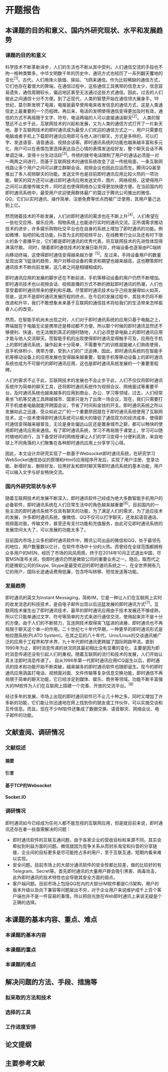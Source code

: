# 开题报告

## 本课题的目的和意义、国内外研究现状、水平和发展趋势

### 课题的目的和意义

科学技术不断革新进步，人们的生活也不断从其中受利。人们通信交流的手段也不拘一格种类繁多。中华文明数千年的历史中，通讯方式也经历了一系列翻天覆地的变化<sup>[1]</sup>。古代，人们用烽火狼烟、驿站、飞鸽来通信。作为比较稀缺的通信方式，它们也存在着很大的弊端，在通信过程中，这些通信工具携带的信息太少，信息容易遗失，通信周期较长，偏远地区甚至无法通过这些方式通信。因此，过去的人们彼此之间通信十分不方便。到了近现代，人类的智慧开始在通信领大展身手。19世纪，莫尔斯发明了电报，电报是最早使用电来收发信息的通信方式，这是人类通信史上最重要的一个历程碑。再后来，电话的发明使得通信变得更加及时有效，通信的方式不再局限于文字、符号，电话两端的人可以直接通话聊天<sup>[2]</sup>。
人类的智慧远不止步于此，互联网技术的兴起和发展，又为人类的通信方式打开了一片新天地。基于互联网技术的即时通讯成为最受人们欢迎的通信方式之一，用户只需要在电脑或者手机上下载即时通讯应用即可与他人进行聊天，方式是多样的，可以打字、发送语音、语音通话、视频会话等。即时通讯系统的功能也越来越丰富和多元化，用户可以在表情包里选择表达自己心情的表情发送给好友，整个聊天会话不再单调乏味，变得十分生动活跃<sup>[3]</sup>。传统的拨号电话限制了用户的通话必须是一对一两两之间进行，而基于互联网技术的通信系统改变了这一传统局面，一条互联网线路让多个用户之间可以建立群聊会话，视频会议也因此应运而生。腾讯QQ甚至推出了多人视频聊天的功能。发送文件也是目前即时通讯应用比较火热的一项功能，聊天的双方还可以通过即时通讯应用发送文件、图片、网络视频，这使得用户之间可以直接传输文件，同时这也使得网络办公变得更加快捷方便。在当前国内的即时通讯系统中，最受用户欢迎使用群体最广的莫过于腾讯公司推出的微信、QQ，它们以实时通讯、操作简单、注册免费等优点而被广泛使用，其用户量己达到上亿。

然而随着技术的不断发展，人们对即时通讯的需求也在不断上升<sup>[4]</sup>，人们希望在一些社交应用、娱乐应用、购物系统上也能进行实时的通讯交流。正所谓需求推动技术的进步，许多娱乐购物社交平台也在自身的系统上增加了即时通讯的功能。例如微博、贴吧的私信功能，抖音为主的短视频平台，在线教育行业以及还有时下很火的各个直播平台，它们都是即时通讯的优秀代表，将互联网技术的先进性体现得淋漓尽致。
同时，随着即时通信技术的发展日新月异，终端设备也逐渐由PC端转向移动终端，这使得即时通信变得越来越方便<sup>［5]</sup>。反过来，手持设备用户的数量呈现出突飞猛涨的趋势，用户对移动设备的需求和期望也越来越高，这也鞭策即时通讯技术不断向前发展，这几者之间是相辅相成的。

即时通讯应用的发展的脚步还在不断前进，手机等移动设备的用户仍然不断增加。即时通讯技术也以视频会话、视频直播的方式不断的掀起即时通讯的热潮，人们也享受着即时通讯带来的便利和乐趣。尽管即时通讯技术似乎己经发展得如火如茶，但是，这并不是即时通讯发展历程的终点，在今后的发展过程中，其技术仍将不断改进和升华，我们不敢想象未来基于互联网的通信技术将给我们的生活带来怎样振奋人心的改变。

然而，在智能手机尚未出现之时，人们对于即时通讯系统的应用只基于电脑之上，弊端就在于电脑无论是携带还是移动都不方便。所以那个时候的即时通讯显然还不够便利、快速，也无法做到真正的随时随地，人们必须登录电脑上的即时通讯应用才能与他人交流聊天。而智能手机的出现使得即时通讯变得触手可及，应用在手机上的即时通讯系统，操作起来十分简单，不需要专门的训练就能被人们熟练使用，且手机体积小、携带方便，受到人们的广泛追捧。因此，即时通讯系统的在智能手机等移动设备上的应用发展也变得越来越重要，智能手机等移动设备上的即时通讯系统也成为不可替代的即时通讯应用，这也是即时通讯系统发展的一个重要里程碑。  

人们的需求不止于此，互联网技术的发展也不会止步于此，人们不仅仅将即时通讯系统作为简单的聊天工具，还将即时通讯系统作为视频会议、网络面试等重要平台。及时通讯系统也越来越多的应用到商业、办公、学习等领域，过去，人们经常乘坐飞机等交通工具跨越城市、国家只是为了出席一场会议，现在，我们只需要打开手机或者电脑就能开跨国会议，节省了时间和金钱的开支。即时通讯系统之所以发展如此之迅速、受众如此之广的一个重要原因就在于即时通讯系统使用了互联网技术，这一技术使得即时通讯系统可以极大的降低了通信双方的经济成本，使得即时通信变得越来越普及，无论是身处偏远山区还是置身城市之巅，都可以畅快的使用即时通讯应用来通信。有了即时通讯系统，学习不再局限于课堂上，学习可以随时随地的进行，当下备受好评的网络授课让人们的学习变得十分便利高效，来自地球上不同角落的人们聚集在各种即时通讯应用上分享学习心得。

因此，本文设计并研究实现了一款基于Websocket即时通讯系统，在研究学习WebSocket通信协议的原理和Html5应用程序开发后，实现了用户注册、登录功能、新增好友、删除好友、拉黑好友和即时聊天等即时通讯系统的基本功能，用户可以输入文字与好友畅快交流。

###	国内外研究现状与水平

随着互联网技术的发展不断深入，即时通讯软件己经成为绝大多数智能手机用户的必备软件，即时通讯系统在人们日常生活中的角色越来越重要<sup>[6]</sup>。目前国内的一些主流的即时通讯系统不仅具有聊天的功能，为了满足人们的需求，为了适应技术的发展，许多即时通讯系统，像微信、QQ不仅可以打字聊天，还发起语音通话、视频面对面，传输文件，甚至还有支付功能和充值服务，由此可见即时通讯系统的发展空间太大了，可以发展的功能太多了。

目前国内市场上众多的即时通讯软件中，腾讯公司出品的微信和QQ，处于最领先的地位，用户数量数以亿计，在软件市场中十分的火热。而曾经在全球范围都拥有众多用户的MSN，经历了市场的风风雨雨，终于在2014年10月正式退出中国，尽管MSN宣布关闭，但即时通讯仍然是微软公司的重要业务之一。随后，取而代之的是微软公司的Skype, Skype是最受欢迎的即时通讯系统之一，在全世界拥有几亿的用户，国际长途通话费用低廉，包含呼叫转移、短信发送等功能。



###	发展趋势

即时通讯的英文为Instant Messaging，简称IM，它是一种让人们在互联网上实时的收发消息的科技技术，是自电子邮件出现以后迅猛发展的即时通讯方式<sup>[7]</sup>。互联网技术催生出了即时通讯技术，最早的即时通讯应用由于技术发展还不够成熟，所以它只能单通过文字、符号等简单的方式来进行通信交流，使用起来并不是十分的方便。由于人们的不断努力，互连网技术取得突飞猛进的进展，即时通讯也不再局限于聊天这个单一的作用。二十世纪七十年代早期，一种更早的即时通讯形式是柏拉图系统(PLATO System)。在其之后的八十年代，Unix/Linux的交谈通讯被广泛的应用于工程界和学术界，九十年代即时通讯更跨越了国际网路甲流。直到1990年为止，即时消息传递的状况同其最初相比没有显著的变化，主要是因为即时消息传递还没有引起人们的重视。随着互联网的流行和技术的发展，人们开始认真关注即时消息传递了。  自从1996年第一代即时通讯应用ICQ诞生以后，即时通讯的技术和功能开始不断突破，越来越多的即时通讯软件也随即诞生。现今的即时通讯应用涵盖打电话、视频面对面、文件传输等复杂信息交换功能，即时通信不再局限于简单的聊天功能，它已经涉足到媒体、娱乐、商务等领域。功能不断丰富强大的IM软件为人们在互联网上搭建一个完善、开放的交流平台。<sup>[8]</sup>

经过多年的发展，市场上出现的即时通讯软件已不止几十种之多，同时又增加了许多新的功能，它们能让你迅速地在网上找到你的朋友或工作伙伴，可以实施交谈和互传信息。而且，现在不少IM软件还集成了数据交换、语音聊天、网络会议、电子邮件的功能。



## 文献查阅、调研情况

### 文献综述

#### 摘要

#### 引言

#### 基于TCP的Websocket

#### Socket.IO



### 调研情况

即时通讯如今已经成为任何人都不能忽视的互联网应用，但是就目前来说，即时通讯还存在者一些亟需解决的问题：

+ 即时通讯软件的互联互通问题，由于各家企业的营收目标和来源不同，其实会牵扯到利益方面的问题。微信就因为竞争关系从而封杀淘宝和抖音的分享链接，企业间的目标更多是尽可能抢占多的用户，至于互联互通，短期内看来难以实现。
+ 安全问题。目前市场上的大部分通讯软件的安全性都比较差，做的比较好的有Telegram、Secret等。首先即时通讯的大量用户群会吸引黑客、病毒攻击，此外即时通讯的技术特性也会导致其安全方面的弱点。
+ 客户端问题。目前市场上包括QQ在内的大部分IM软件都是C/S架构，用户的版本升级以及向下兼容等问题层出不穷，对于企业用户来说维护成千上百个客户端也并不是一件容易的事情。所以把目光放在Web即时通讯上来说无疑是个正确的选择。



## 本课题的基本内容、重点、难点

###	本课题的基本内容

###	本课题的重点

###	本课题的难点

## 解决问题的方法、手段、措施等

###	拟采取的方法和技术

###	选择的工具

###	工作进度安排

## 论文提纲

## 主要参考文献

